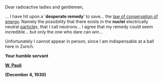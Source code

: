 <p>Dear radioactive ladies and gentlemen,</p>
<p>&hellip; I have hit upon a '<strong>desperate remedy</strong>' to save&hellip; the&nbsp;<a href="https://en.wikipedia.org/wiki/Conservation_of_energy" target="_blank" rel="nofollow noopener">law of conservation of energy</a>. Namely the possibility that there exists in the&nbsp;<strong>nuclei</strong>&nbsp;electrically neutral&nbsp;<a href="https://en.wikipedia.org/wiki/Particle" target="_blank" rel="nofollow noopener">particle</a>s, that I call neutrons&hellip; I agree that my remedy could seem incredible&hellip; but only the one who dare can win&hellip;</p>
<p>Unfortunately I cannot appear in person, since I am indispensable at a ball here in Zurich.</p>
<p><strong>Your humble servant</strong></p>
<p><a href="https://en.wikipedia.org/wiki/Wolfgang_Pauli" target="_blank" rel="nofollow noopener"><strong>W. Pauli</strong></a></p>
<p><strong>(December 4, 1930)</strong></p>
